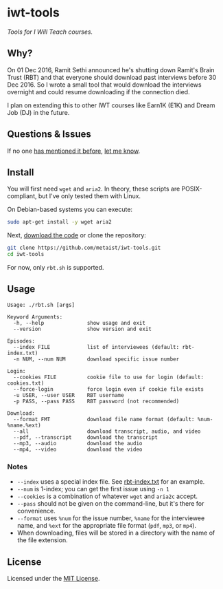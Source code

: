# iwt-tools
_Tools for I Will Teach courses._

## Why?
On 01 Dec 2016, Ramit Sethi announced he's shutting down Ramit's Brain Trust (RBT) and that everyone should download past interviews before 30 Dec 2016. So I wrote a small tool that would download the interviews overnight and could resume downloading if the connection died.

I plan on extending this to other IWT courses like Earn1K (E1K) and Dream Job (DJ) in the future.

## Questions & Issues
If no one [has mentioned it before][gh-issues-all], [let me know][gh-issues].

## Install
You will first need `wget` and `aria2`. In theory, these scripts are POSIX-compliant, but I've only tested them with Linux.

On Debian-based systems you can execute:
```bash
sudo apt-get install -y wget aria2
```

Next, [download the code][gh-code] or clone the repository:
```bash
git clone https://github.com/metaist/iwt-tools.git
cd iwt-tools
```

For now, only `rbt.sh` is supported.

## Usage
```
Usage: ./rbt.sh [args]

Keyword Arguments:
  -h, --help              show usage and exit
  --version               show version and exit

Episodes:
  --index FILE            list of interviewees (default: rbt-index.txt)
  -n NUM, --num NUM       download specific issue number

Login:
  --cookies FILE          cookie file to use for login (default: cookies.txt)
  --force-login           force login even if cookie file exists
  -u USER, --user USER    RBT username
  -p PASS, --pass PASS    RBT password (not recommended)

Download:
  --format FMT            download file name format (default: %num-%name.%ext)
  --all                   download transcript, audio, and video
  --pdf, --transcript     download the transcript
  --mp3, --audio          download the audio
  --mp4, --video          download the video
```

### Notes
- `--index` uses a special index file. See [rbt-index.txt](https://github.com/metaist/iwt-tools/blob/master/rbt-index.txt) for an example.
- `--num` is 1-index; you can get the first issue using `-n 1`
- `--cookies` is a combination of whatever `wget` and `aria2c` accept.
- `--pass` should not be given on the command-line, but it's there for convenience.
- `--format` uses `%num` for the issue number, `%name` for the interviewee name, and `%ext` for the appropriate file format (`pdf`, `mp3`, or `mp4`).
- When downloading, files will be stored in a directory with the name of the file extension.

## License
Licensed under the [MIT License][osi-mit].

[gh-code]: https://github.com/metaist/iwt-tools/zipball/master
[gh-issues]: https://github.com/metaist/iwt-tools/issues
[gh-issues-all]: https://github.com/metaist/iwt-tools/issues/search?q=
[osi-mit]: http://opensource.org/licenses/MIT

